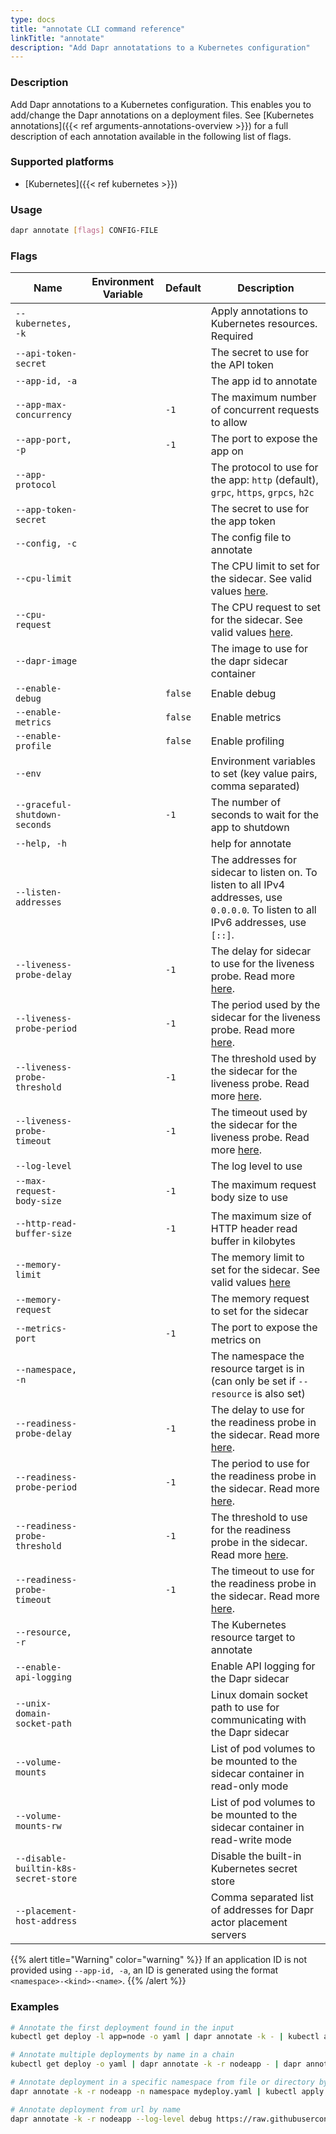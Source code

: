 ```yaml
---
type: docs
title: "annotate CLI command reference"
linkTitle: "annotate"
description: "Add Dapr annotatations to a Kubernetes configuration"
---
```


### Description

Add Dapr annotations to a Kubernetes configuration. This enables you to add/change the Dapr annotations on a deployment files. See [Kubernetes annotations]({{< ref arguments-annotations-overview >}}) for a full description of each annotation available in the following list of flags.

### Supported platforms

- [Kubernetes]({{< ref kubernetes >}})

### Usage

```bash
dapr annotate [flags] CONFIG-FILE
```

### Flags

| Name | Environment Variable | Default | Description
| --- | --- | --- | --- |
| `--kubernetes, -k` | | | Apply annotations to Kubernetes resources. Required |
| `--api-token-secret` | | | The secret to use for the API token |
| `--app-id, -a` | | | The app id to annotate |
| `--app-max-concurrency` | | `-1` | The maximum number of concurrent requests to allow |
| `--app-port, -p` | | `-1` | The port to expose the app on |
| `--app-protocol` | | | The protocol to use for the app: `http` (default), `grpc`, `https`, `grpcs`, `h2c` |
| `--app-token-secret` | | | The secret to use for the app token |
| `--config, -c` | | | The config file to annotate |
| `--cpu-limit` | | |  The CPU limit to set for the sidecar. See valid values [here](https://kubernetes.io/docs/tasks/administer-cluster/manage-resources/quota-memory-cpu-namespace/). |
| `--cpu-request` | | | The CPU request to set for the sidecar. See valid values [here](https://kubernetes.io/docs/tasks/administer-cluster/manage-resources/quota-memory-cpu-namespace/). |
| `--dapr-image` | | | The image to use for the dapr sidecar container |
| `--enable-debug` | | `false` | Enable debug |
| `--enable-metrics` | | `false` | Enable metrics |
| `--enable-profile` | | `false` | Enable profiling |
| `--env` | | | Environment variables to set (key value pairs, comma separated) |
| `--graceful-shutdown-seconds` | | `-1` | The number of seconds to wait for the app to shutdown |
| `--help, -h` | | | help for annotate |
| `--listen-addresses` | | | The addresses for sidecar to listen on. To listen to all IPv4 addresses, use `0.0.0.0`. To listen to all IPv6 addresses, use `[::]`. |
| `--liveness-probe-delay` | | `-1` | The delay for sidecar to use for the liveness probe. Read more [here](https://kubernetes.io/docs/tasks/configure-pod-container/configure-liveness-readiness-startup-probes/#configure-probes). |
| `--liveness-probe-period` | | `-1` | The period used by the sidecar for the liveness probe. Read more [here](https://kubernetes.io/docs/tasks/configure-pod-container/configure-liveness-readiness-startup-probes/#configure-probes). |
| `--liveness-probe-threshold` | | `-1` | The threshold used by the sidecar for the liveness probe. Read more [here](https://kubernetes.io/docs/tasks/configure-pod-container/configure-liveness-readiness-startup-probes/#configure-probes). |
| `--liveness-probe-timeout` | | `-1` | The timeout used by the sidecar for the liveness probe. Read more [here](https://kubernetes.io/docs/tasks/configure-pod-container/configure-liveness-readiness-startup-probes/#configure-probes). |
| `--log-level` | | | The log level to use |
| `--max-request-body-size` | | `-1` | The maximum request body size to use |
| `--http-read-buffer-size` | | `-1` | The maximum size of HTTP header read buffer in kilobytes | 
| `--memory-limit` | | | The memory limit to set for the sidecar. See valid values [here](https://kubernetes.io/docs/tasks/administer-cluster/manage-resources/quota-memory-cpu-namespace/) |
| `--memory-request`| | | The memory request to set for the sidecar |
| `--metrics-port` | | `-1` | The port to expose the metrics on |
| `--namespace, -n` | | | The namespace the resource target is in (can only be set if `--resource` is also set) |
| `--readiness-probe-delay` | | `-1` | The delay to use for the readiness probe in the sidecar. Read more [here](https://kubernetes.io/docs/tasks/configure-pod-container/configure-liveness-readiness-startup-probes/#configure-probes).|
| `--readiness-probe-period` | | `-1` | The period to use for the readiness probe in the sidecar. Read more [here](https://kubernetes.io/docs/tasks/configure-pod-container/configure-liveness-readiness-startup-probes/#configure-probes). |
| `--readiness-probe-threshold` | | `-1` | The threshold to use for the readiness probe in the sidecar. Read more [here](https://kubernetes.io/docs/tasks/configure-pod-container/configure-liveness-readiness-startup-probes/#configure-probes). |
| `--readiness-probe-timeout` | | `-1` | The timeout to use for the readiness probe in the sidecar. Read more [here](https://kubernetes.io/docs/tasks/configure-pod-container/configure-liveness-readiness-startup-probes/#configure-probes). |
| `--resource, -r` | | | The Kubernetes resource target to annotate |
| `--enable-api-logging` | | | Enable API logging for the Dapr sidecar |
| `--unix-domain-socket-path` | | | Linux domain socket path to use for communicating with the Dapr sidecar | 
| `--volume-mounts` | | | List of pod volumes to be mounted to the sidecar container in read-only mode | 
| `--volume-mounts-rw` | | | List of pod volumes to be mounted to the sidecar container in read-write mode | 
| `--disable-builtin-k8s-secret-store` | | | Disable the built-in Kubernetes secret store |
| `--placement-host-address` | | | Comma separated list of addresses for Dapr actor placement servers |

{{% alert title="Warning" color="warning" %}}
If an application ID is not provided using `--app-id, -a`, an ID is generated using the format `<namespace>-<kind>-<name>`.
{{% /alert %}}

### Examples

```bash 
# Annotate the first deployment found in the input
kubectl get deploy -l app=node -o yaml | dapr annotate -k - | kubectl apply -f -

# Annotate multiple deployments by name in a chain
kubectl get deploy -o yaml | dapr annotate -k -r nodeapp - | dapr annotate -k -r pythonapp - | kubectl apply -f -

# Annotate deployment in a specific namespace from file or directory by name
dapr annotate -k -r nodeapp -n namespace mydeploy.yaml | kubectl apply -f -

# Annotate deployment from url by name
dapr annotate -k -r nodeapp --log-level debug https://raw.githubusercontent.com/dapr/quickstarts/master/tutorials/hello-kubernetes/deploy/node.yaml | kubectl apply -f -
```

